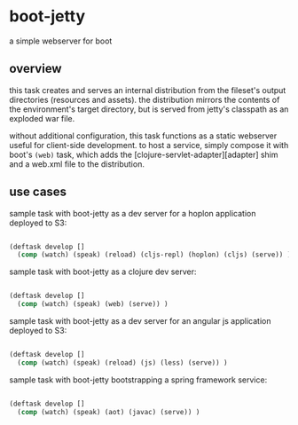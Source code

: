 # boot-jetty
a simple webserver for boot

## overview
this task creates and serves an internal distribution from the fileset's output directories (resources and assets).  the distribution mirrors the contents of the environment's target directory, but is served from jetty's classpath as an exploded war file.

without additional configuration, this task functions as a static webserver useful for client-side development.  to host a service, simply compose it with boot's `(web)` task, which adds the [clojure-servlet-adapter][adapter] shim and a web.xml file to the distribution.

## use cases

sample task with boot-jetty as a dev server for a hoplon application deployed to S3:
```clojure

(deftask develop []
  (comp (watch) (speak) (reload) (cljs-repl) (hoplon) (cljs) (serve)) )
```

sample task with boot-jetty as a clojure dev server:
```clojure

(deftask develop []
  (comp (watch) (speak) (web) (serve)) )
```

sample task with boot-jetty as a dev server for an angular js application deployed to S3:
```clojure

(deftask develop []
  (comp (watch) (speak) (reload) (js) (less) (serve)) )
```

sample task with boot-jetty bootstrapping a spring framework service:
```clojure

(deftask develop []
  (comp (watch) (speak) (aot) (javac) (serve)) )
```
